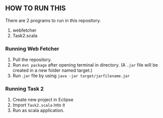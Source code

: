 ## HOW TO RUN THIS

There are 2 programs to run in this repository. 

1. webfetcher
2. Task2.scala

### Running Web Fetcher
1. Pull the repository.
2. Run `mvn package` after opening terminal in directory. (A `.jar` file will be created in a new folder named target.)
3. Run .`jar` file by using
   `java -jar target/jarfilename.jar`

### Running Task 2
1. Create new project in Eclipse
2. Import `Task2.scala` into it
3. Run as scala application.
